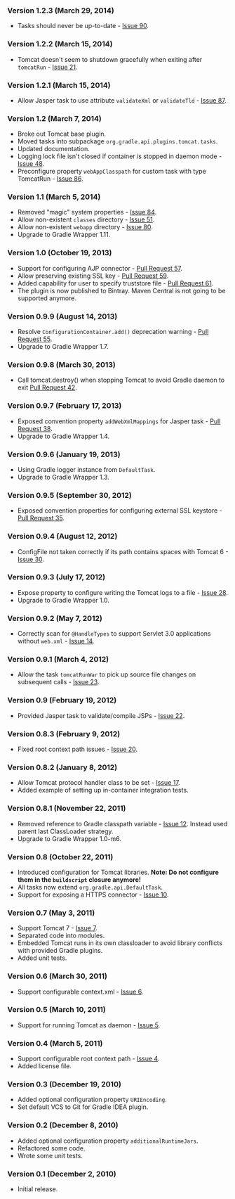 ### Version 1.2.3 (March 29, 2014)

* Tasks should never be up-to-date - [Issue 90](https://github.com/bmuschko/gradle-tomcat-plugin/issues/90).

### Version 1.2.2 (March 15, 2014)

* Tomcat doesn't seem to shutdown gracefully when exiting after `tomcatRun` - [Issue 21](https://github.com/bmuschko/gradle-tomcat-plugin/issues/21).

### Version 1.2.1 (March 15, 2014)

* Allow Jasper task to use attribute `validateXml` or `validateTld` - [Issue 87](https://github.com/bmuschko/gradle-tomcat-plugin/issues/87).

### Version 1.2 (March 7, 2014)

* Broke out Tomcat base plugin.
* Moved tasks into subpackage `org.gradle.api.plugins.tomcat.tasks`.
* Updated documentation.
* Logging lock file isn't closed if container is stopped in daemon mode - [Issue 48](https://github.com/bmuschko/gradle-tomcat-plugin/issues/48).
* Preconfigure property `webAppClasspath` for custom task with type TomcatRun - [Issue 86](https://github.com/bmuschko/gradle-tomcat-plugin/issues/86).

### Version 1.1 (March 5, 2014)

* Removed "magic" system properties - [Issue 84](https://github.com/bmuschko/gradle-tomcat-plugin/issues/84).
* Allow non-existent `classes` directory - [Issue 51](https://github.com/bmuschko/gradle-tomcat-plugin/issues/51).
* Allow non-existent `webapp` directory - [Issue 80](https://github.com/bmuschko/gradle-tomcat-plugin/issues/80).
* Upgrade to Gradle Wrapper 1.11.

### Version 1.0 (October 19, 2013)

* Support for configuring AJP connector - [Pull Request 57](https://github.com/bmuschko/gradle-tomcat-plugin/pull/57).
* Allow preserving existing SSL key - [Pull Request 59](https://github.com/bmuschko/gradle-tomcat-plugin/pull/59).
* Added capability for user to specify truststore file - [Pull Request 61](https://github.com/bmuschko/gradle-tomcat-plugin/pull/61).
* The plugin is now published to Bintray. Maven Central is not going to be supported anymore.

### Version 0.9.9 (August 14, 2013)

* Resolve `ConfigurationContainer.add()` deprecation warning - [Pull Request 55](https://github.com/bmuschko/gradle-tomcat-plugin/pull/55).
* Upgrade to Gradle Wrapper 1.7.

### Version 0.9.8 (March 30, 2013)

* Call tomcat.destroy() when stopping Tomcat to avoid Gradle daemon to exit [Pull Request 42](https://github.com/bmuschko/gradle-tomcat-plugin/pull/42).

### Version 0.9.7 (February 17, 2013)

* Exposed convention property `addWebXmlMappings` for Jasper task - [Pull Request 38](https://github.com/bmuschko/gradle-tomcat-plugin/pull/38).
* Upgrade to Gradle Wrapper 1.4.

### Version 0.9.6 (January 19, 2013)

* Using Gradle logger instance from `DefaultTask`.
* Upgrade to Gradle Wrapper 1.3.

### Version 0.9.5 (September 30, 2012)

* Exposed convention properties for configuring external SSL keystore - [Pull Request 35](https://github.com/bmuschko/gradle-tomcat-plugin/pull/35).

### Version 0.9.4 (August 12, 2012)

* ConfigFile not taken correctly if its path contains spaces with Tomcat 6 - [Issue 30](https://github.com/bmuschko/gradle-tomcat-plugin/issues/30).

### Version 0.9.3 (July 17, 2012)

* Expose property to configure writing the Tomcat logs to a file - [Issue 28](https://github.com/bmuschko/gradle-tomcat-plugin/issues/28).
* Upgrade to Gradle Wrapper 1.0.

### Version 0.9.2 (May 7, 2012)

* Correctly scan for `@HandleTypes` to support Servlet 3.0 applications without `web.xml` - [Issue 14](https://github.com/bmuschko/gradle-tomcat-plugin/issues/14).

### Version 0.9.1 (March 4, 2012)

* Allow the task `tomcatRunWar` to pick up source file changes on subsequent calls - [Issue 23](https://github.com/bmuschko/gradle-tomcat-plugin/issues/23).

### Version 0.9 (February 19, 2012)

* Provided Jasper task to validate/compile JSPs - [Issue 22](https://github.com/bmuschko/gradle-tomcat-plugin/issues/22).

### Version 0.8.3 (February 9, 2012)

* Fixed root context path issues - [Issue 20](https://github.com/bmuschko/gradle-tomcat-plugin/issues/20).

### Version 0.8.2 (January 8, 2012)

* Allow Tomcat protocol handler class to be set - [Issue 17](https://github.com/bmuschko/gradle-tomcat-plugin/issues/17).
* Added example of setting up in-container integration tests.

### Version 0.8.1 (November 22, 2011)

* Removed reference to Gradle classpath variable - [Issue 12](https://github.com/bmuschko/gradle-tomcat-plugin/issues/12).
Instead used parent last ClassLoader strategy.
* Upgrade to Gradle Wrapper 1.0-m6.

### Version 0.8 (October 22, 2011)

* Introduced configuration for Tomcat libraries. **Note: Do not configure them in the `buildscript` closure anymore!**
* All tasks now extend `org.gradle.api.DefaultTask`.
* Support for exposing a HTTPS connector - [Issue 10](https://github.com/bmuschko/gradle-tomcat-plugin/issues/10).

### Version 0.7 (May 3, 2011)

* Support Tomcat 7 - [Issue 7](https://github.com/bmuschko/gradle-tomcat-plugin/issues#issue/7).
* Separated code into modules.
* Embedded Tomcat runs in its own classloader to avoid library conflicts with provided Gradle plugins.
* Added unit tests.

### Version 0.6 (March 30, 2011)

* Support configurable context.xml - [Issue 6](https://github.com/bmuschko/gradle-tomcat-plugin/issues#issue/6).

### Version 0.5 (March 10, 2011)

* Support for running Tomcat as daemon - [Issue 5](https://github.com/bmuschko/gradle-tomcat-plugin/issues#issue/5).

### Version 0.4 (March 5, 2011)

* Support configurable root context path - [Issue 4](https://github.com/bmuschko/gradle-tomcat-plugin/issues#issue/4).
* Added license file.

### Version 0.3 (December 19, 2010)

* Added optional configuration property `URIEncoding`.
* Set default VCS to Git for Gradle IDEA plugin.

### Version 0.2 (December 8, 2010)

* Added optional configuration property `additionalRuntimeJars`.
* Refactored some code.
* Wrote some unit tests.

### Version 0.1 (December 2, 2010)

* Initial release.
